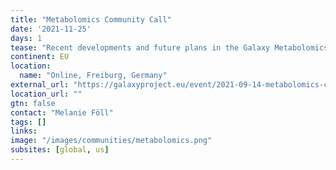 ```yaml
---
title: "Metabolomics Community Call"
date: '2021-11-25'
days: 1
tease: "Recent developments and future plans in the Galaxy Metabolomics community, including a summary of the metaRbolomics Hackathon."
continent: EU
location:
  name: "Online, Freiburg, Germany"
external_url: "https://galaxyproject.eu/event/2021-09-14-metabolomics-call/"
location_url: ""
gtn: false
contact: "Melanie Föll"
tags: []
links:
image: "/images/communities/metabolomics.png"
subsites: [global, us]
---
```

